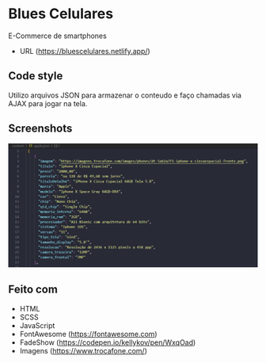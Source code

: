 # Blues Celulares
E-Commerce de smartphones
* URL (https://bluescelulares.netlify.app/)

## Code style
Utilizo arquivos JSON para armazenar o conteudo e faço chamadas via AJAX para jogar na tela.

## Screenshots
![](blues/images/jsonexample.png)



## Feito com
* HTML
* SCSS
* JavaScript
* FontAwesome (https://fontawesome.com)
* FadeShow (https://codepen.io/kellykov/pen/WxqOad)
* Imagens (https://www.trocafone.com/)
